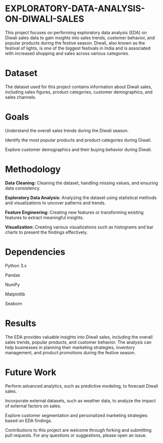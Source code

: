 # EXPLORATORY-DATA-ANALYSIS-ON-DIWALI-SALES
This project focuses on performing exploratory data analysis (EDA) on Diwali sales data to gain insights into sales trends, customer behavior, and popular products during the festive season. Diwali, also known as the festival of lights, is one of the biggest festivals in India and is associated with increased shopping and sales across various categories.

# **Dataset**
The dataset used for this project contains information about Diwali sales, including sales figures, product categories, customer demographics, and sales channels.

# **Goals**
Understand the overall sales trends during the Diwali season.

Identify the most popular products and product categories during Diwali.

Explore customer demographics and their buying behavior during Diwali.

# **Methodology**
**Data Cleaning:** Cleaning the dataset, handling missing values, and ensuring data consistency.

**Exploratory Data Analysis:** Analyzing the dataset using statistical methods and visualizations to uncover patterns and trends.

**Feature Engineering:** Creating new features or transforming existing features to extract meaningful insights.

**Visualization:** Creating various visualizations such as histograms and bar charts to present the findings effectively.

# **Dependencies**
Python 3.x

Pandas

NumPy

Matplotlib

Seaborn

# **Results**
The EDA provides valuable insights into Diwali sales, including the overall sales trends, popular products, and customer behavior. The analysis can help businesses in planning their marketing strategies, inventory management, and product promotions during the festive season.

# **Future Work**
Perform advanced analytics, such as predictive modeling, to forecast Diwali sales.

Incorporate external datasets, such as weather data, to analyze the impact of external factors on sales.

Explore customer segmentation and personalized marketing strategies based on EDA findings.

Contributions to this project are welcome through forking and submitting pull requests. For any questions or suggestions, please open an issue.
